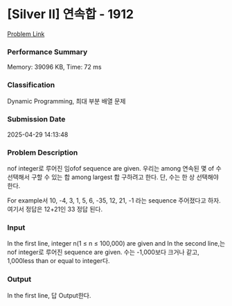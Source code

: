 <!-- Official English translation (US) — human-reviewed -->
<!-- Original: README.md -->
<!-- Translation generated: 2025-10-26 16:46:49 UTC -->

# [Silver II] 연속합 - 1912 

[Problem Link](https://www.acmicpc.net/problem/1912) 

### Performance Summary

Memory: 39096 KB, Time: 72 ms

### Classification

Dynamic Programming, 최대 부분 배열 문제

### Submission Date

2025-04-29 14:13:48

### Problem Description

<p>nof integer로 루어진 임ofof sequence are given. 우리는  among 연속된 몇 of 수 선택해서 구할 수 있는 합 among largest 합 구하려고 한다. 단, 수는 한  상 선택해야 한다.</p>

<p>For example서 10, -4, 3, 1, 5, 6, -35, 12, 21, -1 라는 sequence 주어졌다고 하자. 여기서 정답은 12+21인 33 정답 된다.</p>

### Input 

 <p>In the first line, integer n(1 ≤ n ≤ 100,000) are given and In the second line,는 nof integer로 루어진 sequence are given. 수는 -1,000보다 크거나 같고, 1,000less than or equal to integer다.</p>

### Output 

 <p>In the first line, 답 Output한다.</p>

